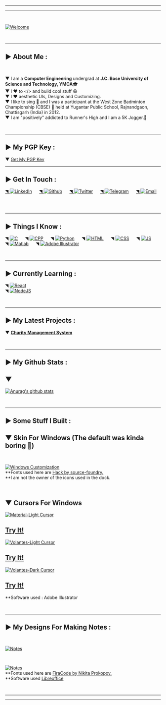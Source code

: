 <!--
* @Author: Mohit Pathak
* @Date:   2021-01-30 03:39:33
* @Last Modified by:   Mohit Pathak
* @Last Modified time: 2021-05-20 00:34:09
 -->

---

---

<br>

[![Welcome](Images/welcome1.png)](#)

<br>

---

## ▶ About Me :

<br>

▼ I am a **Computer Engineering** undergrad at **J.C. Bose University of Science and Technology, YMCA**🎓<br>
▼ I ❤ to </> and build cool stuff 😃<br>
▼ I ❤ aesthetic UIs, Designs and Customizing.<br>
▼ I like to sing 🎤 and I was a participant at the West Zone Badminton Championship (CBSE) 🏸 held at Yugantar Public School, Rajnandgaon, Chattisgarh (India) in 2012.<br>
▼ I am "positively" addicted to Runner's High and I am a 5K Jogger.🏃<br>

<br>

---

## ▶ My PGP Key :

▼ [Get My PGP Key][pgp]

---

## ▶ Get In Touch :

[◥ ![LinkedIn](Images/linkedinlogosmall.png)][linkedin]&nbsp;&nbsp;&nbsp;&nbsp;&nbsp;
[◥ ![Github](Images/githublogosmall.png)][github]&nbsp;&nbsp;&nbsp;&nbsp;&nbsp;
[◥ ![Twitter](Images/twitterlogosmall.png)][twitter]&nbsp;&nbsp;&nbsp;&nbsp;&nbsp;
[◥ ![Telegram](Images/telegramlogosmall.png)][telegram]&nbsp;&nbsp;&nbsp;&nbsp;&nbsp;
[◥ ![Email](Images/emaillogosmall.png)][email]&nbsp;&nbsp;&nbsp;&nbsp;&nbsp;

<br>

---

## ▶ Things I Know :

◥ [![C](Images/clogosmall.png)](#)&nbsp;&nbsp;&nbsp;&nbsp;&nbsp;
◥ [![CPP](Images/cpplogosmall.png)](#)&nbsp;&nbsp;&nbsp;&nbsp;&nbsp;
◥ [![Python](Images/pythonlogosmall.png)](#)&nbsp;&nbsp;&nbsp;&nbsp;&nbsp;
◥ [![HTML](Images/htmllogosmall.png)](#)&nbsp;&nbsp;&nbsp;&nbsp;&nbsp;
◥ [![CSS](Images/csslogosmall.png)](#)&nbsp;&nbsp;&nbsp;&nbsp;&nbsp;
◥ [![JS](Images/jslogosmall.png)](#)&nbsp;&nbsp;&nbsp;&nbsp;&nbsp;
◥ [![Matlab](Images/matlablogosmall.png)](#)&nbsp;&nbsp;&nbsp;&nbsp;&nbsp;
◥ [![Adobe Illustrator](Images/illustratorlogosmall.png)](#)

<br>

---

## ▶ Currently Learning :

◥ [![React](Images/reactlogosmall.png)](#)<br>
◥ [![NodeJS](Images/nodejslogosmall.png)](#)

<br>

---

## ▶ My Latest Projects :

▼ **[Charity Management System][project]**

<br>

---

## ▶ My Github Stats :

## ▼

[![Anurag's github stats](https://github-readme-stats.vercel.app/api?username=aystic&hide=stars,prs&count_private=true&show_icons=true&theme=merko)](https://github.com/anuraghazra/github-readme-stats)

<br>

---

## ▶ Some Stuff I Built :

## ▼ Skin For Windows (The default was kinda boring 😬)

<br>

[![Windows Customization](Images/windowsdesktop.png)](#)<br>
**Fonts used here are [Hack by source-foundry.][hack]<br>
**I am not the owner of the icons used in the dock.

<br>

## ▼ Cursors For Windows

[![Material-Light Cursor](Images/Material-Light.png)][material_light]<br>

## [Try It!][material_light]

[![Volantes-Light Cursor](Images/Volantes-Light.png)][volantes_light]<br>

## [Try It!][volantes_light]

[![Volantes-Dark Cursor](Images/Volantes-Dark.png)][volantes_dark]<br>

## [Try It!][volantes_dark]

\*\*Software used : Adobe Illustrator
<br>

<br>

---

## ▶ My Designs For Making Notes :

<br>

[![Notes](Images/notes1.png)](#)

<br>

[![Notes](Images/notes2.png)](#)<br>
**Fonts used here are [FiraCode by Nikita Prokopov.][firacode]<br>
**Software used [Libreoffice][libreoffice]

<br>

---

---

[email]: <mailto: itspmohit@gmail.com>
[linkedin]: https://www.linkedin.com/in/aystic/
[twitter]: https://twitter.com/aystic0_0
[github]: https://github.com/aystic
[project]: https://github.com/aystic/CharityManagementSystem
[telegram]: https://t.me/aystic0_0
[hack]: https://github.com/source-foundry/Hack
[firacode]: https://github.com/tonsky/FiraCode
[libreoffice]: https://www.libreoffice.org/
[pgp]: https://aystic.github.io/PublicKey/
[material_light]: https://www.deviantart.com/aystic/art/Material-Light-879897389
[volantes_dark]: https://www.deviantart.com/aystic/art/Volantes-Dark-879809065
[volantes_light]: https://www.deviantart.com/aystic/art/Volantes-Light-880011487
